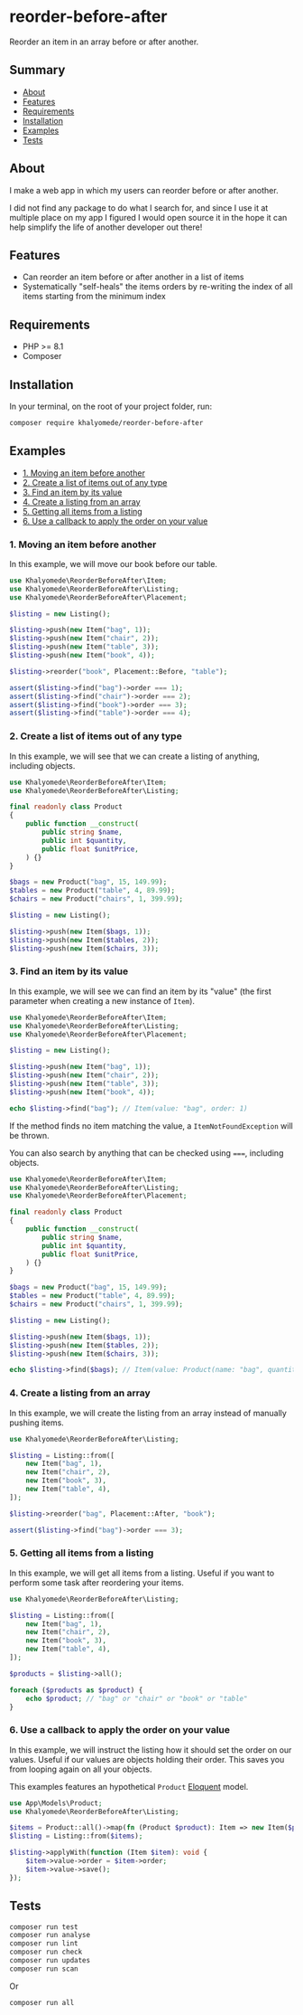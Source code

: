 # reorder-before-after

Reorder an item in an array before or after another.

## Summary

- [About](#about)
- [Features](#features)
- [Requirements](#requirements)
- [Installation](#installation)
- [Examples](#examples)
- [Tests](#tests)

## About

I make a web app in which my users can reorder before or after another.

I did not find any package to do what I search for, and since I use it at multiple place on my app I figured I would open source it in the hope it can help simplify the life of another developer out there!

## Features

- Can reorder an item before or after another in a list of items
- Systematically "self-heals" the items orders by re-writing the index of all items starting from the minimum index

## Requirements

- PHP >= 8.1
- Composer

## Installation

In your terminal, on the root of your project folder, run:

```bash
composer require khalyomede/reorder-before-after
```

## Examples

- [1. Moving an item before another](#1-moving-an-item-before-another)
- [2. Create a list of items out of any type](#2-create-a-list-of-items-out-of-any-type)
- [3. Find an item by its value](#3-find-an-item-by-its-value)
- [4. Create a listing from an array](#4-create-a-listing-from-an-array)
- [5. Getting all items from a listing](#5-getting-all-items-from-a-listing)
- [6. Use a callback to apply the order on your value](#6-use-a-callback-to-apply-the-order-on-your-value)

### 1. Moving an item before another

In this example, we will move our book before our table.

```php
use Khalyomede\ReorderBeforeAfter\Item;
use Khalyomede\ReorderBeforeAfter\Listing;
use Khalyomede\ReorderBeforeAfter\Placement;

$listing = new Listing();

$listing->push(new Item("bag", 1));
$listing->push(new Item("chair", 2));
$listing->push(new Item("table", 3));
$listing->push(new Item("book", 4));

$listing->reorder("book", Placement::Before, "table");

assert($listing->find("bag")->order === 1);
assert($listing->find("chair")->order === 2);
assert($listing->find("book")->order === 3);
assert($listing->find("table")->order === 4);
```

### 2. Create a list of items out of any type

In this example, we will see that we can create a listing of anything, including objects.

```php
use Khalyomede\ReorderBeforeAfter\Item;
use Khalyomede\ReorderBeforeAfter\Listing;

final readonly class Product
{
    public function __construct(
        public string $name,
        public int $quantity,
        public float $unitPrice,
    ) {}
}

$bags = new Product("bag", 15, 149.99);
$tables = new Product("table", 4, 89.99);
$chairs = new Product("chairs", 1, 399.99);

$listing = new Listing();

$listing->push(new Item($bags, 1));
$listing->push(new Item($tables, 2));
$listing->push(new Item($chairs, 3));
```

### 3. Find an item by its value

In this example, we will see we can find an item by its "value" (the first parameter when creating a new instance of `Item`).

```php
use Khalyomede\ReorderBeforeAfter\Item;
use Khalyomede\ReorderBeforeAfter\Listing;
use Khalyomede\ReorderBeforeAfter\Placement;

$listing = new Listing();

$listing->push(new Item("bag", 1));
$listing->push(new Item("chair", 2));
$listing->push(new Item("table", 3));
$listing->push(new Item("book", 4));

echo $listing->find("bag"); // Item(value: "bag", order: 1)
```

If the method finds no item matching the value, a `ItemNotFoundException` will be thrown.

You can also search by anything that can be checked using `===`, including objects.

```php
use Khalyomede\ReorderBeforeAfter\Item;
use Khalyomede\ReorderBeforeAfter\Listing;
use Khalyomede\ReorderBeforeAfter\Placement;

final readonly class Product
{
    public function __construct(
        public string $name,
        public int $quantity,
        public float $unitPrice,
    ) {}
}

$bags = new Product("bag", 15, 149.99);
$tables = new Product("table", 4, 89.99);
$chairs = new Product("chairs", 1, 399.99);

$listing = new Listing();

$listing->push(new Item($bags, 1));
$listing->push(new Item($tables, 2));
$listing->push(new Item($chairs, 3));

echo $listing->find($bags); // Item(value: Product(name: "bag", quantity: 15, unitPrice: 149.99), order: 1)
```

### 4. Create a listing from an array

In this example, we will create the listing from an array instead of manually pushing items.

```php
use Khalyomede\ReorderBeforeAfter\Listing;

$listing = Listing::from([
    new Item("bag", 1),
    new Item("chair", 2),
    new Item("book", 3),
    new Item("table", 4),
]);

$listing->reorder("bag", Placement::After, "book");

assert($listing->find("bag")->order === 3);
```

### 5. Getting all items from a listing

In this example, we will get all items from a listing. Useful if you want to perform some task after reordering your items.

```php
use Khalyomede\ReorderBeforeAfter\Listing;

$listing = Listing::from([
    new Item("bag", 1),
    new Item("chair", 2),
    new Item("book", 3),
    new Item("table", 4),
]);

$products = $listing->all();

foreach ($products as $product) {
    echo $product; // "bag" or "chair" or "book" or "table"
}
```

### 6. Use a callback to apply the order on your value

In this example, we will instruct the listing how it should set the order on our values. Useful if our values are objects holding their order. This saves you from looping again on all your objects.

This examples features an hypothetical `Product` [Eloquent](https://laravel.com/docs/master/eloquent) model.

```php
use App\Models\Product;
use Khalyomede\ReorderBeforeAfter\Listing;

$items = Product::all()->map(fn (Product $product): Item => new Item($product, $product->order));
$listing = Listing::from($items);

$listing->applyWith(function (Item $item): void {
    $item->value->order = $item->order;
    $item->value->save();
});
```

## Tests

```bash
composer run test
composer run analyse
composer run lint
composer run check
composer run updates
composer run scan
```

Or

```bash
composer run all
```
